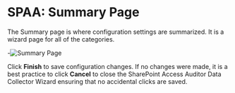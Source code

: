 # SPAA: Summary Page

The Summary page is where configuration settings are summarized. It is a wizard page for all of the categories.

-![Summary Page](/img/product_docs/accessanalyzer/enterpriseauditor/admin/datacollector/spaa/summarypage.webp)

Click __Finish__ to save configuration changes. If no changes were made, it is a best practice to click __Cancel__ to close the SharePoint Access Auditor Data Collector Wizard ensuring that no accidental clicks are saved.
